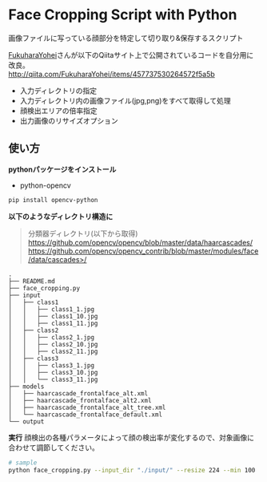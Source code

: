 # Face Cropping Script with Python
画像ファイルに写っている顔部分を特定して切り取り&保存するスクリプト

[FukuharaYohei](http://qiita.com/FukuharaYohei)さんが以下のQiitaサイト上で公開されているコードを自分用に改良。  
<http://qiita.com/FukuharaYohei/items/457737530264572f5a5b>

* 入力ディレクトリの指定
* 入力ディレクトリ内の画像ファイル(jpg,png)をすべて取得して処理
* 顔検出エリアの倍率指定
* 出力画像のリサイズオプション


## 使い方
**pythonパッケージをインストール**

* python-opencv

```bash
pip install opencv-python
```

**以下のようなディレクトリ構造に**
> 分類器ディレクトリ(以下から取得)
> https://github.com/opencv/opencv/blob/master/data/haarcascades/
> https://github.com/opencv/opencv_contrib/blob/master/modules/face/data/cascades>/

```
.
├── README.md
├── face_cropping.py
├── input
│   ├── class1
│   │   ├── class1_1.jpg
│   │   ├── class1_10.jpg
│   │   ├── class1_11.jpg
│   ├── class2
│   │   ├── class2_1.jpg
│   │   ├── class2_10.jpg
│   │   ├── class2_11.jpg
│   ├── class3
│   │   ├── class3_1.jpg
│   │   ├── class3_10.jpg
│   │   └── class3_11.jpg
├── models
│   ├── haarcascade_frontalface_alt.xml
│   ├── haarcascade_frontalface_alt2.xml
│   ├── haarcascade_frontalface_alt_tree.xml
│   └── haarcascade_frontalface_default.xml
└── output
```

**実行**
顔検出の各種パラメータによって顔の検出率が変化するので、対象画像に合わせて調節してください。

```bash
# sample
python face_cropping.py --input_dir "./input/" --resize 224 --min 100
```
